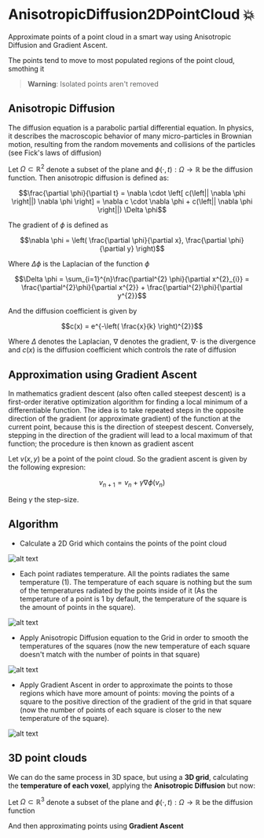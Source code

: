 # AnisotropicDiffusion2DPointCloud :boom:
Approximate points of a point cloud in a smart way using Anisotropic Diffusion and Gradient Ascent.

The points tend to move to most populated regions of the point cloud, smothing it

> **Warning**: Isolated points aren't removed

## Anisotropic Diffusion

The diffusion equation is a parabolic partial differential equation. In physics, it describes the macroscopic behavior of many micro-particles in Brownian motion, resulting from the random movements and collisions of the particles (see Fick's laws of diffusion)

Let $\Omega \subset \mathbb{R}^{2}$ denote a subset of the plane and  $\phi(\cdot, t) : \Omega \rightarrow \mathbb{R}$ be the diffusion function. Then anisotropic diffusion is defined as:

$$\frac{\partial \phi}{\partial t} = \nabla \cdot \left[ c(\left|| \nabla \phi \right||) \nabla \phi \right] = \nabla c \cdot \nabla \phi + c(\left|| \nabla \phi \right||) \Delta \phi$$

The gradient of $\phi$ is defined as

$$\nabla \phi = \left( \frac{\partial \phi}{\partial x}, \frac{\partial \phi}{\partial y} \right)$$

Where $\Delta \phi$ is the Laplacian of the function $\phi$

$$\Delta \phi = \sum_{i=1}^{n}\frac{\partial^{2} \phi}{\partial x^{2}_{i}} = \frac{\partial^{2}\phi}{\partial x^{2}} + \frac{\partial^{2}\phi}{\partial y^{2}}$$

And the diffusion coefficient is given by

$$c(x) = e^{-\left( \frac{x}{k} \right)^{2}}$$

Where $\Delta$ denotes the Laplacian, $\nabla$ denotes the gradient, $\nabla \cdot$ is the divergence and $c(x)$ is the diffusion coefficient which controls the rate of diffusion

## Approximation using Gradient Ascent

In mathematics gradient descent (also often called steepest descent) is a first-order iterative optimization algorithm for finding a local minimum of a differentiable function. The idea is to take repeated steps in the opposite direction of the gradient (or approximate gradient) of the function at the current point, because this is the direction of steepest descent. Conversely, stepping in the direction of the gradient will lead to a local maximum of that function; the procedure is then known as gradient ascent

Let $v(x,y)$ be a point of the point cloud. So the gradient ascent is given by the following expresion:

$$v_{n+1} = v_{n} + \gamma \nabla \phi \left( v_{n} \right)$$

Being $\gamma$ the step-size.

## Algorithm

* Calculate a 2D Grid which contains the points of the point cloud

![alt text](https://github.com/MorcilloSanz/AnisotropicDiffusion2DPointCloud/blob/main/img/pointcloud.png)

* Each point radiates temperature. All the points radiates the same temperature (1). The temperature of each square is nothing but the sum of the temperatures radiated by the points inside of it (As the temperature of a point is 1 by default, the temperature of the square is the amount of points in the square).

![alt text](https://github.com/MorcilloSanz/AnisotropicDiffusion2DPointCloud/blob/main/img/temperatureGrid.png)

* Apply Anisotropic Diffusion equation to the Grid in order to smooth the temperatures of the squares (now the new temperature of each square doesn't match with the number of points in that square)

![alt text](https://github.com/MorcilloSanz/AnisotropicDiffusion2DPointCloud/blob/main/img/diffusionGrid.png)

* Apply Gradient Ascent in order to approximate the points to those regions which have more amount of points: moving the points of a square to the positive direction of the gradient of the grid in that square (now the number of points of each square is closer to the new temperature of the square).

![alt text](https://github.com/MorcilloSanz/AnisotropicDiffusion2DPointCloud/blob/main/img/approximated.png)

## 3D point clouds

We can do the same process in 3D space, but using a **3D grid**, calculating the **temperature of each voxel**, applying the **Anisotropic Diffusion** but now:

Let $\Omega \subset \mathbb{R}^{3}$ denote a subset of the plane and  $\phi(\cdot, t) : \Omega \rightarrow \mathbb{R}$ be the diffusion function

And then approximating points using **Gradient Ascent**

